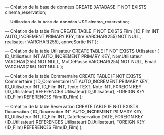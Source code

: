 -- Création de la base de données
CREATE DATABASE IF NOT EXISTS cinema_reservation;

-- Utilisation de la base de données
USE cinema_reservation;

-- Création de la table Film
CREATE TABLE IF NOT EXISTS Film (
    ID_Film INT AUTO_INCREMENT PRIMARY KEY,
    titre VARCHAR(255) NOT NULL,
    realisateur VARCHAR(255),
    anneeSortie INT
);

-- Création de la table Utilisateur
CREATE TABLE IF NOT EXISTS Utilisateur (
    ID_Utilisateur INT AUTO_INCREMENT PRIMARY KEY,
    NomUtilisateur VARCHAR(255) NOT NULL,
    MotDePasse VARCHAR(255) NOT NULL,
    Email VARCHAR(255) NOT NULL
);

-- Création de la table Commentaire
CREATE TABLE IF NOT EXISTS Commentaire (
    ID_Commentaire INT AUTO_INCREMENT PRIMARY KEY,
    ID_Utilisateur INT,
    ID_Film INT,
    Texte TEXT,
    Note INT,
    FOREIGN KEY (ID_Utilisateur) REFERENCES Utilisateur(ID_Utilisateur),
    FOREIGN KEY (ID_Film) REFERENCES Film(ID_Film)
);

-- Création de la table Reservation
CREATE TABLE IF NOT EXISTS Reservation (
    ID_Reservation INT AUTO_INCREMENT PRIMARY KEY,
    ID_Utilisateur INT,
    ID_Film INT,
    DateReservation DATE,
    FOREIGN KEY (ID_Utilisateur) REFERENCES Utilisateur(ID_Utilisateur),
    FOREIGN KEY (ID_Film) REFERENCES Film(ID_Film)
);